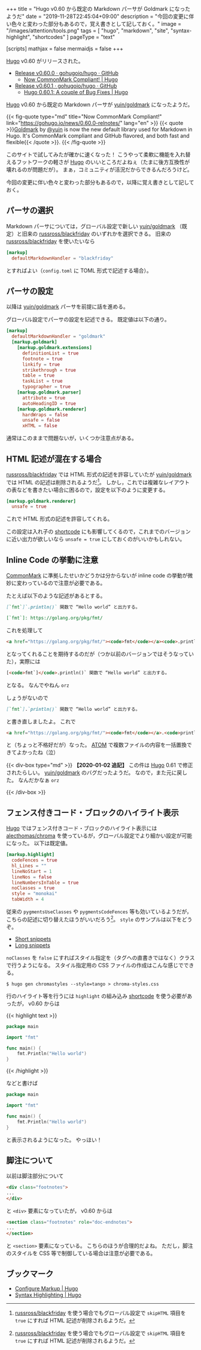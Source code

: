 +++
title = "Hugo v0.60 から既定の Markdown パーサが Goldmark になったようだ"
date =  "2019-11-28T22:45:04+09:00"
description = "今回の変更に伴い色々と変わった部分もあるので，覚え書きとして記しておく。"
image = "/images/attention/tools.png"
tags  = [ "hugo", "markdown", "site", "syntax-highlight", "shortcodes" ]
pageType = "text"

[scripts]
  mathjax = false
  mermaidjs = false
+++

[Hugo] v0.60 がリリースされた。

- [Release v0.60.0 · gohugoio/hugo · GitHub](https://github.com/gohugoio/hugo/releases/tag/v0.60.0)
    - [Now CommonMark Compliant! | Hugo](https://gohugo.io/news/0.60.0-relnotes/)
- [Release v0.60.1 · gohugoio/hugo · GitHub](https://github.com/gohugoio/hugo/releases/tag/v0.60.1)
    - [Hugo 0.60.1: A couple of Bug Fixes | Hugo](https://gohugo.io/news/0.60.1-relnotes/)

[Hugo] v0.60 から既定の Markdown パーサが [yuin/goldmark] になったようだ。

{{< fig-quote type="md" title="Now CommonMark Compliant!" link="https://gohugo.io/news/0.60.0-relnotes/" lang="en" >}}
{{< quote >}}[Goldmark](https://github.com/yuin/goldmark/) by [@yuin](https://github.com/yuin) is now the new default library used for Markdown in Hugo. It's CommonMark compliant and GitHub flavored, and both fast and flexible{{< /quote >}}.
{{< /fig-quote >}}

このサイトで試してみたが確かに速くなった！
こうやって柔軟に機能を入れ替えるフットワークの軽さが [Hugo] のいいところだよねぇ（たまに後方互換性が壊れるのが問題だが）。
まぁ，コミュニティが活況だからできるんだろうけど。

今回の変更に伴い色々と変わった部分もあるので，以降に覚え書きとして記しておく。

## パーサの選択

Markdown パーサについては，グローバル設定で新しい [yuin/goldmark] （既定）と旧来の [russross/blackfriday] のいずれかを選択できる。
旧来の [russross/blackfriday] を使いたいなら

```toml
[markup]
  defaultMarkdownHandler = "blackfriday"
```

とすればよい（`config.toml` に TOML 形式で記述する場合）。

## パーサの設定

以降は [yuin/goldmark] パーサを前提に話を進める。

グローバル設定でパーサの設定を記述できる。
既定値は以下の通り。

```toml
[markup]
  defaultMarkdownHandler = "goldmark"
  [markup.goldmark]
    [markup.goldmark.extensions]
      definitionList = true
      footnote = true
      linkify = true
      strikethrough = true
      table = true
      taskList = true
      typographer = true
    [markup.goldmark.parser]
      attribute = true
      autoHeadingID = true
    [markup.goldmark.renderer]
      hardWraps = false
      unsafe = false
      xHTML = false
```

通常はこのままで問題ないが，いくつか注意点がある。

## HTML 記述が混在する場合

[russross/blackfriday] では HTML 形式の記述を許容していたが [yuin/goldmark] では HTML の記述は削除されるようだ[^bf1]。
しかし，これでは複雑なレイアウトの表などを書きたい場合に困るので，設定を以下のように変更する。

[^bf1]: [russross/blackfriday] を使う場合でもグローバル設定で `skipHTML` 項目を `true` にすれば HTML 記述が削除されるようだ。

```toml {hl_lines=[2]}
[markup.goldmark.renderer]
  unsafe = true
```

これで HTML 形式の記述を許容してくれる。

この設定は入れ子の [shortcode] にも影響してくるので，これまでのバージョンに近い出力が欲しいなら `unsafe = true` にしておくのがいいかもしれない。

## Inline Code の挙動に注意

[CommonMark] に準拠したせいかどうかは分からないが inline code の挙動が微妙に変わっているので注意が必要である。

たとえば以下のような記述があるとする。

```markdown
[`fmt`]`.println()` 関数で “Hello world” と出力する。

[`fmt`]: https://golang.org/pkg/fmt/
```

これを処理して

```html
<a href="https://golang.org/pkg/fmt/"><code>fmt</code></a><code>.println()</code> 関数で “Hello world” と出力する。
```

となってくれることを期待するのだが（つか以前のバージョンではそうなっていた），実際には

```html
[<code>fmt`]</code>.println()` 関数で “Hello world” と出力する。
```

となる。
なんでやねん `orz`

しょうがないので

```markdown
[`fmt`].`println()` 関数で “Hello world” と出力する。
```

と書き直しましたよ。
これで

```html
<a href="https://golang.org/pkg/fmt/"><code>fmt</code></a>.<code>println()</code> 関数で “Hello world” と出力する。
```

と（ちょっと不格好だが）なった。
[ATOM] で複数ファイルの内容を一括置換できてよかったね（泣）

{{< div-box type="md" >}}
**【2020-01-02 追記】**
この件は [Hugo] 0.61 で修正されたらしい。 [yuin/goldmark] のバグだったようだ。
なので，また元に戻した。
なんだかなぁ `orz`

[Hugo]: https://gohugo.io/ "The world’s fastest framework for building websites | Hugo"
[yuin/goldmark]: https://github.com/yuin/goldmark/ "yuin/goldmark: A markdown parser written in Go. Easy to extend, standard(CommonMark) compliant, well structured."
{{< /div-box >}}

## フェンス付きコード・ブロックのハイライト表示

[Hugo] ではフェンス付きコード・ブロックのハイライト表示には [alecthomas/chroma] を使っているが，グローバル設定でより細かい設定が可能になった。
以下は既定値。

```toml
[markup.highlight]
  codeFences = true
  hl_Lines = ""
  lineNoStart = 1
  lineNos = false
  lineNumbersInTable = true
  noClasses = true
  style = "monokai"
  tabWidth = 4
```

従来の `pygmentsUseClasses` や `pygmentsCodeFences` 等も効いているようだが，こちらの記述に切り替えたほうがいいだろう[^bf1]。
`style` のサンプルは以下をどうぞ。

- [Short snippets](https://xyproto.github.io/splash/docs/all.html)
- [Long snippets](https://xyproto.github.io/splash/docs/longer/all.html)

`noClasses` を `false` にすればスタイル指定を（タグへの直書きではなく）クラスで行うようになる。
スタイル指定用の CSS ファイルの作成はこんな感じでできる。

```text
$ hugo gen chromastyles --style=tango > chroma-styles.css
```

行のハイライト等を行うには `highlight` の組み込み [shortcode] を使う必要があったが， v0.60 からは

{{< highlight text >}}
```go {hl_lines=[1, "5-7"]}
package main

import "fmt"

func main() {
	fmt.Println("Hello world")
}
```
{{< /highlight >}}

などと書けば

```go  {hl_lines=[1, "5-7"]}
package main

import "fmt"

func main() {
	fmt.Println("Hello world")
}
```

と表示されるようになった。
やっほい！

## 脚注について

以前は脚注部分について

```html
<div class="footnotes">
...
</div>
```

と `<div>` 要素になっていたが， v0.60 からは

```html
<section class="footnotes" role="doc-endnotes">
...
</section>
```

と `<section>` 要素になっている。
こちらのほうが合理的だよね。
ただし，脚注のスタイルを CSS 等で制御している場合は注意が必要である。

## ブックマーク

- [Configure Markup | Hugo](https://gohugo.io/getting-started/configuration-markup/)
- [Syntax Highlighting | Hugo](https://gohugo.io/content-management/syntax-highlighting/)

[Hugo]: https://gohugo.io/ "The world’s fastest framework for building websites | Hugo"
[CommonMark]: https://commonmark.org/
[yuin/goldmark]: https://github.com/yuin/goldmark/ "yuin/goldmark: A markdown parser written in Go. Easy to extend, standard(CommonMark) compliant, well structured."
[russross/blackfriday]: https://github.com/russross/blackfriday "russross/blackfriday: Blackfriday: a markdown processor for Go"
[alecthomas/chroma]: https://github.com/alecthomas/chroma "alecthomas/chroma: A general purpose syntax highlighter in pure Go"
[shortcode]: https://gohugo.io/extras/shortcodes/ "Shortcodes | Hugo"
[ATOM]: https://atom.io/
